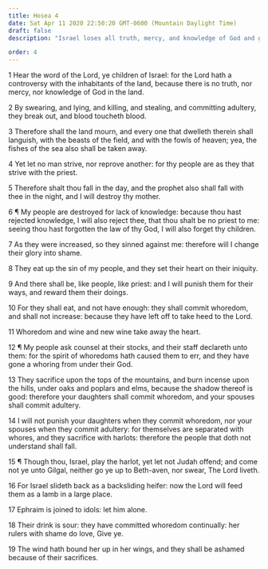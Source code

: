 ```yaml
---
title: Hosea 4
date: Sat Apr 11 2020 22:50:20 GMT-0600 (Mountain Daylight Time)
draft: false
description: "Israel loses all truth, mercy, and knowledge of God and goes whoring after false gods."

order: 4
---
```

    
1 Hear the word of the Lord, ye children of Israel: for the Lord hath a controversy with the inhabitants of the land, because there is no truth, nor mercy, nor knowledge of God in the land.

2 By swearing, and lying, and killing, and stealing, and committing adultery, they break out, and blood toucheth blood.

3 Therefore shall the land mourn, and every one that dwelleth therein shall languish, with the beasts of the field, and with the fowls of heaven; yea, the fishes of the sea also shall be taken away.

4 Yet let no man strive, nor reprove another: for thy people are as they that strive with the priest.

5 Therefore shalt thou fall in the day, and the prophet also shall fall with thee in the night, and I will destroy thy mother.

6 ¶ My people are destroyed for lack of knowledge: because thou hast rejected knowledge, I will also reject thee, that thou shalt be no priest to me: seeing thou hast forgotten the law of thy God, I will also forget thy children.

7 As they were increased, so they sinned against me: therefore will I change their glory into shame.

8 They eat up the sin of my people, and they set their heart on their iniquity.

9 And there shall be, like people, like priest: and I will punish them for their ways, and reward them their doings.

10 For they shall eat, and not have enough: they shall commit whoredom, and shall not increase: because they have left off to take heed to the Lord.

11 Whoredom and wine and new wine take away the heart.

12 ¶ My people ask counsel at their stocks, and their staff declareth unto them: for the spirit of whoredoms hath caused them to err, and they have gone a whoring from under their God.

13 They sacrifice upon the tops of the mountains, and burn incense upon the hills, under oaks and poplars and elms, because the shadow thereof is good: therefore your daughters shall commit whoredom, and your spouses shall commit adultery.

14 I will not punish your daughters when they commit whoredom, nor your spouses when they commit adultery: for themselves are separated with whores, and they sacrifice with harlots: therefore the people that doth not understand shall fall.

15 ¶ Though thou, Israel, play the harlot, yet let not Judah offend; and come not ye unto Gilgal, neither go ye up to Beth-aven, nor swear, The Lord liveth.

16 For Israel slideth back as a backsliding heifer: now the Lord will feed them as a lamb in a large place.

17 Ephraim is joined to idols: let him alone.

18 Their drink is sour: they have committed whoredom continually: her rulers with shame do love, Give ye.

19 The wind hath bound her up in her wings, and they shall be ashamed because of their sacrifices.
